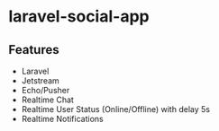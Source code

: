 # laravel-social-app

## Features

-   Laravel
-   Jetstream
-   Echo/Pusher
-   Realtime Chat
-   Realtime User Status (Online/Offline) with delay 5s
-   Realtime Notifications

